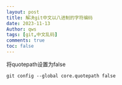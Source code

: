 ```yaml
---
layout: post
title: 解决git中文以八进制的字符编码
date: 2023-11-13
Author: qws 
tags: [git,中文乱码]
comments: true
toc: false
---
```


将quotepath设置为false
```shell
git config --global core.quotepath false
```
